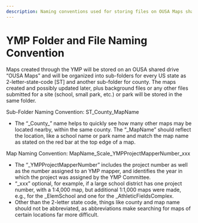 ```yaml
---
description: Naming conventions used for storing files on OUSA Maps shared drive
---
```


# YMP Folder and File Naming Convention



Maps created through the YMP will be stored on an OUSA shared drive “OUSA Maps” and will be organized into sub-folders for every US state as 2-letter-state-code \[ST\] and another sub-folder for county. The maps created and possibly updated later, plus background files or any other files submitted for a site \(school, small park, etc.\) or park will be stored in the same folder.

Sub-Folder Naming Convention: ST\_County\_MapName

* The “\_County\_” name helps to quickly see how many other maps may be located nearby, within the same county. The “\_MapName” should reflect the location, like a school name or park name and match the map name as stated on the red bar at the top edge of a map.

Map Naming Convention: MapName\_Scale\_YMPProjectMapperNumber\_xxx

* The “\_YMPProjectMapperNumber” includes the project number as well as the number assigned to an YMP mapper, and identifies the year in which the project was assigned by the YMP Committee. 
* “\_xxx” optional, for example, if a large school district has one project number, with a 1:4,000 map, but additional 1:1,000 maps were made, e.g., for the \_ElemSchool and one for the \_AthleticFieldsComplex.
* Other than the 2-letter state code, things like county and map name should not be abbreviated, as abbreviations make searching for maps of certain locations far more difficult.

